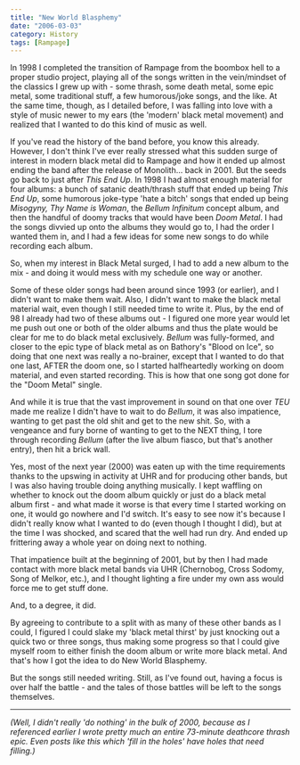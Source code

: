 ```yaml
---
title: "New World Blasphemy"
date: "2006-03-03"
category: History
tags: [Rampage]
---
```


In 1998 I completed the transition of Rampage from the boombox hell to a proper studio project, playing all of the songs written in the vein/mindset of the classics I grew up with - some thrash, some death metal, some epic metal, some traditional stuff, a few humorous/joke songs, and the like. At the same time, though, as I detailed before, I was falling into love with a style of music newer to my ears (the 'modern' black metal movement) and realized that I wanted to do this kind of music as well.

If you've read the history of the band before, you know this already. However, I don't think I've ever really stressed what this sudden surge of interest in modern black metal did to Rampage and how it ended up almost ending the band after the release of Monolith... back in 2001. But the seeds go back to just after *This End Up*. In 1998 I had almost enough material for four albums: a bunch of satanic death/thrash stuff that ended up being *This End Up*, some humorous joke-type 'hate a bitch' songs that ended up being *Misogyny, Thy Name is Woman*, the *Bellum Infinitum* concept album, and then the handful of doomy tracks that would have been *Doom Metal*. I had the songs divvied up onto the albums they would go to, I had the order I wanted them in, and I had a few ideas for some new songs to do while recording each album.

So, when my interest in Black Metal surged, I had to add a new album to the mix - and doing it would mess with my schedule one way or another.

Some of these older songs had been around since 1993 (or earlier), and I didn't want to make them wait. Also, I didn't want to make the black metal material wait, even though I still needed time to write it. Plus, by the end of 98 I already had two of these albums out - I figured one more year would let me push out one or both of the older albums and thus the plate would be clear for me to do black metal exclusively. *Bellum* was fully-formed, and closer to the epic type of black metal as on Bathory's "Blood on Ice", so doing that one next was really a no-brainer, except that I wanted to do that one last, AFTER the doom one, so I started halfheartedly working on doom material, and even started recording. This is how that one song got done for the "Doom Metal" single.

And while it is true that the vast improvement in sound on that one over *TEU* made me realize I didn't have to wait to do *Bellum*, it was also impatience, wanting to get past the old shit and get to the new shit. So, with a vengeance and fury borne of wanting to get to the NEXT thing, I tore through recording *Bellum* (after the live album fiasco, but that's another entry), then hit a brick wall.

Yes, most of the next year (2000) was eaten up with the time requirements thanks to the upswing in activity at UHR and for producing other bands, but I was also having trouble doing anything musically. I kept waffling on whether to knock out the doom album quickly or just do a black metal album first - and what made it worse is that every time I started working on one, it would go nowhere and I'd switch. It's easy to see now it's because I didn't really know what I wanted to do (even though I thought I did), but at the time I was shocked, and scared that the well had run dry. And ended up frittering away a whole year on doing next to nothing.

That impatience built at the beginning of 2001, but by then I had made contact with more black metal bands via UHR (Chernobog, Cross Sodomy, Song of Melkor, etc.), and I thought lighting a fire under my own ass would force me to get stuff done.

And, to a degree, it did.

By agreeing to contribute to a split with as many of these other bands as I could, I figured I could slake my 'black metal thirst' by just knocking out a quick two or three songs, thus making some progress so that I could give myself room to either finish the doom album or write more black metal. And that's how I got the idea to do New World Blasphemy.

But the songs still needed writing. Still, as I've found out, having a focus is over half the battle - and the tales of those battles will be left to the songs themselves.

***

*(Well, I didn't really 'do nothing' in the bulk of 2000, because as I referenced earlier I wrote pretty much an entire 73-minute deathcore thrash epic. Even posts like this which 'fill in the holes' have holes that need filling.)*
